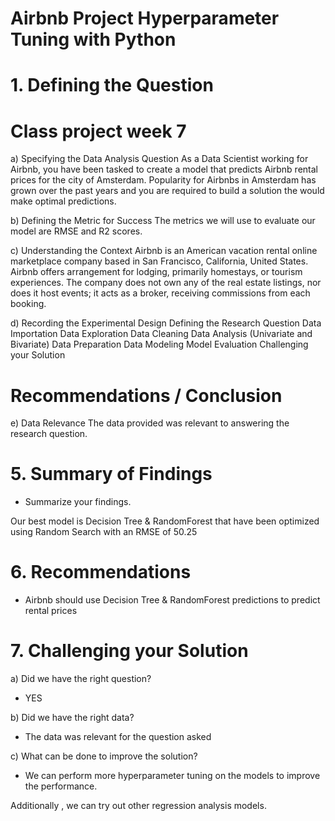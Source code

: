 # Airbnb Project Hyperparameter Tuning with Python


# 1. Defining the Question
# Class project week 7
a) Specifying the Data Analysis Question
As a Data Scientist working for Airbnb, you have been tasked to create a model that predicts Airbnb rental prices for the city of Amsterdam. Popularity for Airbnbs in Amsterdam has grown over the past years and you are required to build a solution the would make optimal predictions.

b) Defining the Metric for Success
The metrics we will use to evaluate our model are RMSE and R2 scores.

c) Understanding the Context
Airbnb is an American vacation rental online marketplace company based in San Francisco, California, United States. Airbnb offers arrangement for lodging, primarily homestays, or tourism experiences. The company does not own any of the real estate listings, nor does it host events; it acts as a broker, receiving commissions from each booking.

d) Recording the Experimental Design
Defining the Research Question
Data Importation
Data Exploration
Data Cleaning
Data Analysis (Univariate and Bivariate)
Data Preparation
Data Modeling
Model Evaluation
Challenging your Solution


# Recommendations / Conclusion
e) Data Relevance
The data provided was relevant to answering the research question.




# 5. Summary of Findings

- Summarize your findings.

Our best model is Decision Tree & RandomForest that have been optimized using Random Search with an RMSE of 50.25
# 6. Recommendations

- Airbnb should use Decision Tree & RandomForest predictions to predict rental prices

# 7. Challenging your Solution

a) Did we have the right question?
 - YES

b) Did we have the right data?
- The data was relevant for the question asked

c) What can be done to improve the solution?
- We can perform more hyperparameter tuning on the models to improve the performance.

Additionally , we can try out other regression analysis models.
